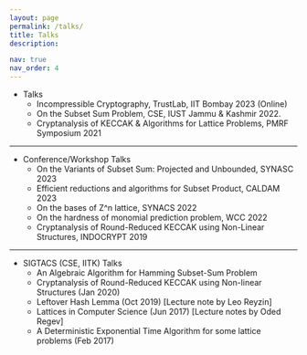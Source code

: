 ```yaml
---
layout: page
permalink: /talks/
title: Talks
description: 

nav: true
nav_order: 4
---
```


* Talks
    * Incompressible Cryptography, TrustLab, IIT Bombay 2023 (Online)	
    * On the Subset Sum Problem, CSE, IUST Jammu & Kashmir 2022.
    * Cryptanalysis of KECCAK & Algorithms for Lattice Problems, PMRF Symposium 2021


---

* Conference/Workshop Talks
    * On the Variants of Subset Sum: Projected and Unbounded, SYNASC 2023 	
    * Efficient reductions and algorithms for Subset Product, CALDAM 2023
    * On the bases of Z^n lattice, SYNACS 2022
    * On the hardness of monomial prediction problem, WCC 2022
    * Cryptanalysis of Round-Reduced KECCAK using Non-Linear Structures, INDOCRYPT 2019

---

* SIGTACS (CSE, IITK) Talks
    * An Algebraic Algorithm for Hamming Subset-Sum Problem
    * Cryptanalysis of Round-Reduced KECCAK using Non-linear Structures (Jan 2020) 
    * Leftover Hash Lemma (Oct 2019) [Lecture note by Leo Reyzin]
    * Lattices in Computer Science (Jun 2017) [Lecture notes by Oded Regev]
    * A Deterministic Exponential Time Algorithm for some lattice problems (Feb 2017)
